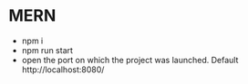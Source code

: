 # MERN

<ul>
  <li>npm i</li>
  <li>npm run start</li>
  <li>open the port on which the project was launched. Default http://localhost:8080/</li>
</ul>
